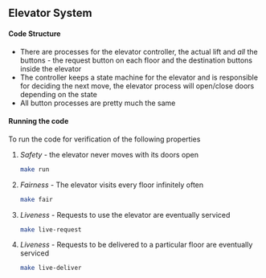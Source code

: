 ## Elevator System

#### Code Structure

* There are processes for the elevator controller, the actual lift and *all* the buttons - the request button on each floor and the destination buttons inside the elevator
* The controller keeps a state machine for the elevator and is responsible for deciding the next move, the elevator process will open/close doors depending on the state
* All button processes are pretty much the same

#### Running the code

To run the code for verification of the following properties

1. *Safety* - the elevator never moves with its doors open

   ```bash
   make run
   ```

2. *Fairness* - The elevator visits every floor infinitely often

   ```bash
   make fair
   ```

3. *Liveness* - Requests to use the elevator are eventually serviced

   ```bash
   make live-request
   ```

4. *Liveness* - Requests to be delivered to a particular floor are eventually serviced

   ```bash
   make live-deliver
   ```

   
